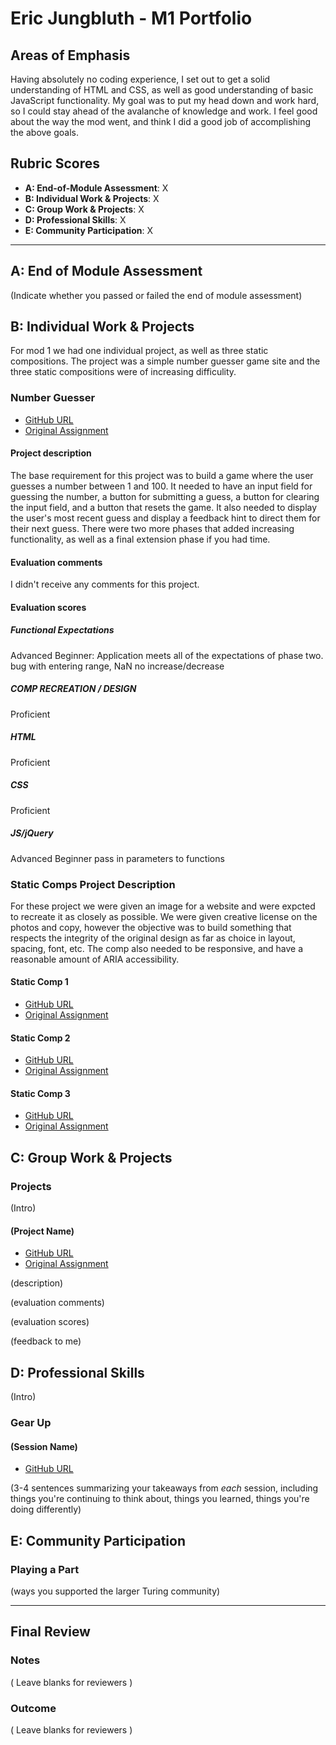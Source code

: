 # Eric Jungbluth - M1 Portfolio

## Areas of Emphasis

Having absolutely no coding experience, I set out to get a solid understanding of HTML and CSS, as well as good understanding of basic JavaScript functionality. My goal was to put my head down and work hard, so I could stay ahead of the avalanche of knowledge and work. I feel good about the way the mod went, and think I did a good job of accomplishing the above goals.

## Rubric Scores

* **A: End-of-Module Assessment**: X
* **B: Individual Work & Projects**: X
* **C: Group Work & Projects**: X
* **D: Professional Skills**: X
* **E: Community Participation**: X

-----------------------

## A: End of Module Assessment

(Indicate whether you passed or failed the end of module assessment)


## B: Individual Work & Projects

For mod 1 we had one individual project, as well as three static compositions. The project was a simple number guesser game site and the three static compositions were of increasing difficulity.

### Number Guesser

* [GitHub URL](https://github.com/EricMellow/Number-Guesser)
* [Original Assignment](http://frontend.turing.io/projects/number-guesser.html)

#### Project description
The base requirement for this project was to build a game where the user guesses a number between 1 and 100. It needed to have an input field for guessing the number, a button for submitting a guess, a button for clearing the input field, and a button that resets the game. It also needed to display the user's most recent guess and display a feedback hint to direct them for their next guess. There were two more phases that added increasing functionality, as well as a final extension phase if you had time.

#### Evaluation comments
I didn't receive any comments for this project.

#### Evaluation scores
##### Functional Expectations
Advanced Beginner: Application meets all of the expectations of phase two.
bug with entering range, NaN no increase/decrease
##### COMP RECREATION / DESIGN
Proficient
##### HTML
Proficient
##### CSS
Proficient
##### JS/jQuery
Advanced Beginner
pass in parameters to functions

### Static Comps Project Description
For these project we were given an image for a website and were expcted to recreate it as closely as possible. We were given creative license on the photos and copy, however the objective was to build something that respects the integrity of the original design as far as choice in layout, spacing, font, etc. The comp also needed to be responsive, and have a reasonable amount of ARIA accessibility.

#### Static Comp 1

* [GitHub URL](https://github.com/EricMellow/ej-comp-challenge-1)
* [Original Assignment](http://frontend.turing.io/projects/m1-static-comp-1.html)

#### Static Comp 2

* [GitHub URL](https://github.com/EricMellow/ej-comp-challenge-2)
* [Original Assignment](http://frontend.turing.io/projects/m1-static-comp-2.html)

#### Static Comp 3

* [GitHub URL](https://github.com/EricMellow/ej-comp-challenge-3)
* [Original Assignment](http://frontend.turing.io/projects/m1-static-comp-3.html)

## C: Group Work & Projects

### Projects

(Intro)

#### (Project Name)

* [GitHub URL]()
* [Original Assignment]()

(description)

(evaluation comments)

(evaluation scores)

(feedback to me)

## D: Professional Skills
(Intro)

### Gear Up
#### (Session Name)

* [GitHub URL]()

(3-4 sentences summarizing your takeaways from _each_ session, including things you're continuing to think about, things you learned, things you're doing differently)

## E: Community Participation

### Playing a Part

(ways you supported the larger Turing community)

------------------

## Final Review

### Notes

( Leave blanks for reviewers )

### Outcome

( Leave blanks for reviewers )
